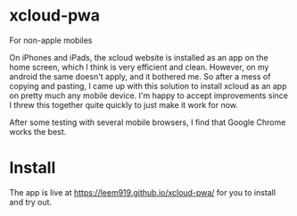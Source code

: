 # xcloud-pwa
For non-apple mobiles

On iPhones and iPads, the xcloud website is installed as an app on the home screen, which I think is very efficient and clean. However, on my android the same doesn't apply, and it bothered me. So after a mess of copying and pasting, I came up with this solution to install xcloud as an app on pretty much any mobile device. I'm happy to accept improvements since I threw this together quite quickly to just make it work for now.

After some testing with several mobile browsers, I find that Google Chrome works the best.
# Install
The app is live at https://leem919.github.io/xcloud-pwa/ for you to install and try out.
